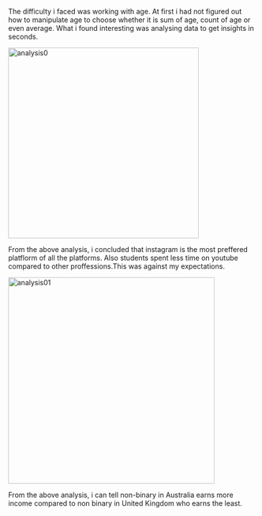 The difficulty i faced was working with age. At first i had not figured out how to manipulate age to choose whether it is sum of age, count of age or even average. 
What i found interesting  was analysing data to get insights in seconds.

 <img width="386" alt="analysis0" src="https://github.com/GloriaChebe/databaseAss/assets/145842832/55f434d2-8b83-4f9c-853a-81249586df08">
 
 From the above analysis, i concluded that instagram is the most preffered platflorm of all the platforms. Also students spent less time on youtube compared to other proffessions.This was against my expectations.
 
<img width="418" alt="analysis01" src="https://github.com/GloriaChebe/databaseAss/assets/145842832/8ff234e9-60b5-435d-a3c2-f67375c528a8">

From the above analysis, i can tell non-binary in Australia earns more income compared to non binary in United Kingdom who earns the least. 
